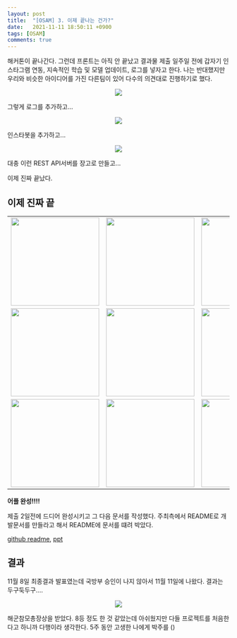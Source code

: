```yaml
---
layout: post
title:  "[OSAM] 3. 이제 끝나는 건가?"
date:   2021-11-11 18:50:11 +0900
tags: [OSAM]
comments: true
---
```


해커톤이 끝나간다. 그런데 프론트는 아직 안 끝났고 결과물 제출 일주일 전에 갑자기 인스타그램 연동, 지속적인 학습 및 모델 업데이트, 로그를 넣자고 한다.
나는 반대했지만 우리와 비슷한 아이디어를 가진 다른팀이 있어 다수의 의견대로 진행하기로 했다.

<p align='center'><img src='https://user-images.githubusercontent.com/86545225/137576790-1e7b5459-fdbd-4cc8-9e3b-d27a3bd3b1b4.jpg'></p>  

그렇게 로그를 추가하고...

<p align='center'><img src='https://user-images.githubusercontent.com/40621030/141277496-ceffd608-0249-485a-8cd0-3118a97544bd.PNG'></p>  

인스타봇을 추가하고...

<p align='center'><img src='https://user-images.githubusercontent.com/40621030/137886632-edd9ca08-831e-4b29-97da-62b6bae0982b.PNG'></p>  

대충 이런 REST API서버를 장고로 만들고...  

이제 진짜 끝났다.

## 이제 진짜 끝

<table>
 <tr>
  <td align='center'><img src="https://user-images.githubusercontent.com/86545225/137917096-372ec2f3-60ab-4e49-ab98-cb87ca96aa88.PNG" width="200"/></td>
  <td align='center'><img src="https://user-images.githubusercontent.com/86545225/137917134-a9d63375-3663-467a-8ea3-2d5a92950085.PNG" width="200"/></td>
  <td align='center'><img src="https://user-images.githubusercontent.com/86545225/137917734-1f88e1c0-5f2f-4f2e-a7f5-d3ddb3019b81.png" width="200"/></td>
 </tr>

 <tr>
  <td align='center'><img src="https://user-images.githubusercontent.com/86545225/137917171-afe0567c-4cc5-4bf7-84dd-862c1cec4819.PNG" width="200"/></td>
  <td align='center'><img src="https://user-images.githubusercontent.com/86545225/137919288-c90a06c7-c843-407f-ba5e-aed914cf3fd5.PNG" width="200"/></td>
  <td align='center'><img src="https://user-images.githubusercontent.com/86545225/137919350-567523d8-255e-466a-a834-12014eeb4679.PNG" width="200"/></td>
 </tr>

 <tr>
  <td align='center'><img src="https://user-images.githubusercontent.com/86545225/137919337-f2109767-9daa-427d-85f7-2dad831202db.png" width="200"/></td>
  <td align='center'><img src="https://user-images.githubusercontent.com/86545225/137919583-8a2fd884-c0c3-4bfb-8099-aeb03b7ce081.png" width="200"/></td>
  <td align='center'><img src="https://user-images.githubusercontent.com/86545225/137919328-6390d7ea-207c-49c9-a0b8-97c4eab44d47.PNG" width="200"/></td>
 </tr>
<table>
  
**어플 완성!!!!**  

제출 2일전에 드디어 완성시키고 그 다음 문서를 작성했다. 주최측에서 README로 개발문서를 만들라고 해서 README에 문서를 떄려 박았다.

[github readme](https://github.com/osamhack2021/AI_APP_WEB_Canary_Canary), 
[ppt](https://docs.google.com/presentation/d/1s4Sa52awVV3G2vbk3Qd4I2jI2PlZm4a3-0RNrLDudvI/edit?usp=sharing)

## 결과
11월 8일 최종결과 발표였는데 국방부 승인이 나지 않아서 11월 11일에 나왔다.
결과는 두구둑두구....  
  
<p align='center'><img src='https://user-images.githubusercontent.com/40621030/141281402-ad7c28a5-3032-4564-a7f8-e7cf00cb7fa0.PNG'></p>  

해군참모총장상을 받았다. 8등 정도 한 것 같았는데 아쉬웠지만 다들 프로젝트를 처음한다고 하니까 다행이라 생각한다.
5주 동안 고생한 나에게 박주를 ()
